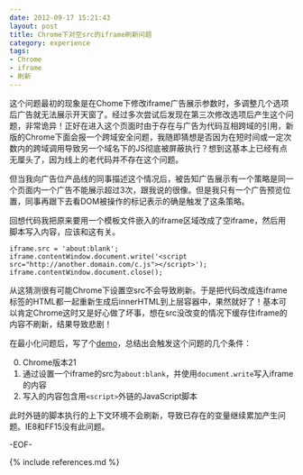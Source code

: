 ```yaml
---
date: 2012-09-17 15:21:43
layout: post
title: Chrome下对空src的iframe刷新问题
category: experience
tags:
- Chrome
- iframe
- 刷新
---
```


这个问题最初的现象是在Chome下修改iframe广告展示参数时，多调整几个选项后广告就无法展示开天窗了。经过多次尝试后发现在第三次修改选项后产生这个问题，非常诡异！正好在进入这个页面时由于存在与广告为代码互相跨域的引用，新版的Chrome下面会报一个跨域安全问题，我随即猜想是否因为在短时间或一定次数内的跨域调用导致另一个域名下的JS彻底被屏蔽执行？想到这基本上已经有点无厘头了，因为线上的老代码并不存在这个问题。

但当我向广告位产品线的同事描述这个情况后，被告知广告展示有一个策略是同一个页面内一个广告不能展示超过3次，跟我说的很像。但是我只有一个广告预览位置，同事再跟下去看DOM被操作的标记表示的确是触发了这条策略。

回想代码我把原来要用一个模板文件嵌入的iframe区域改成了空iframe，然后用脚本写入内容，应该和这有关。

	iframe.src = 'about:blank';
	iframe.contentWindow.document.write('<script src="http://another.domain.com/c.js"></script>');
	iframe.contentWindow.document.close();

从这猜测很有可能Chrome下设置空src不会导致刷新。于是把代码改成连iframe标签的HTML都一起重新生成后innerHTML到上层容器中，果然就好了！基本可以肯定Chrome这时又是好心做了坏事，想在src没改变的情况下缓存住iframe的内容不刷新，结果导致悲剧！

在最小化问题后，写了个[demo](/demo/iframe-same-src-refresh/)，总结出会触发这个问题的几个条件：

0. Chrome版本21
0. 通过设置一个iframe的src为`about:blank`，并使用`document.write`写入iframe的内容
0. 写入的内容包含用`<script>`外链的JavaScript脚本

此时外链的脚本执行的上下文环境不会刷新，导致已存在的变量继续累加产生问题。IE8和FF15没有此问题。

-EOF-

{% include references.md %}
